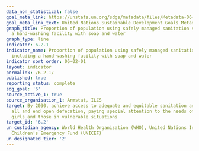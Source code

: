 ```yaml
---
data_non_statistical: false
goal_meta_link: https://unstats.un.org/sdgs/metadata/files/Metadata-06-02-01.pdf
goal_meta_link_text: United Nations Sustainable Development Goals Metadata (pdf 428kB)
graph_title: Proportion of population using safely managed sanitation services, including
  a hand-washing facility with soap and water
graph_type: line
indicator: 6.2.1
indicator_name: Proportion of population using safely managed sanitation services,
  including a hand-washing facility with soap and water
indicator_sort_order: 06-02-01
layout: indicator
permalink: /6-2-1/
published: true
reporting_status: complete
sdg_goal: '6'
source_active_1: true
source_organisation_1: Armstat, ILCS
target: By 2030, achieve access to adequate and equitable sanitation and hygiene for
  all and end open defecation, paying special attention to the needs of women and
  girls and those in vulnerable situations
target_id: '6.2'
un_custodian_agency: World Health Organisation (WHO), United Nations International
  Children's Emergency Fund (UNICEF)
un_designated_tier: '2'
---
```

